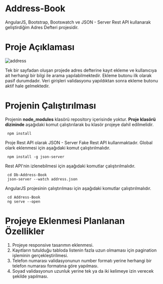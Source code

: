 # Address-Book
AngularJS, Bootstrap, Bootswatch ve JSON - Server Rest API kullanarak geliştirdiğim Adres Defteri projesidir.

# Proje Açıklaması
![address](https://user-images.githubusercontent.com/22527168/70274964-3b0aa580-17be-11ea-9094-72b48085cd2b.PNG)

Tek bir sayfadan oluşan projede adres defterine kayıt ekleme ve kullanıcıya ait herhangi bir bilgi ile arama yapılabilmektedir. Ekleme butonu ilk olarak pasif durumdadır. Veri girişleri validasyonu yapıldıktan sonra ekleme butonu aktif hale gelmektedir.

# Projenin Çalıştırılması

Projenin **node_modules** klasörü repository içerisinde yoktur. **Proje klasörü dizininde** aşağıdaki komut çalıştırılarak bu klasör projeye dahil edilmelidir.

```
 npm install
```

Proje Rest API olarak JSON - Server Fake Rest API kullanmaktadır. Global olark eklenmesi için aşağıdaki komut çalıştırılmalıdır.

```
 npm install -g json-server
```

Rest API'nin izlenebilmesi için aşağıdaki komutlar çalıştırılmalıdır.

```
 cd Db-Address-Book
 json-server --watch address.json
```
AngularJS projesinin çalıştırılması için aşağıdaki komutlar çalıştırılmalıdır.

```
 cd Address-Book
 ng serve --open
```
# Projeye Eklenmesi Planlanan Özellikler

1. Projeye responsive tasarımın eklenmesi.
2. Kayıtların tutulduğu tabloda listenin fazla uzun olmaması için pagination işleminin gerçekleştirilmesi.
3. Telefon numarası validasyonunun number formatı yerine herhangi bir telefon numarası formatına göre yapılması.
4. Soyad validasyonun uzunluk yerine tek ya da iki kelimeye izin verecek şekilde yapılması.
